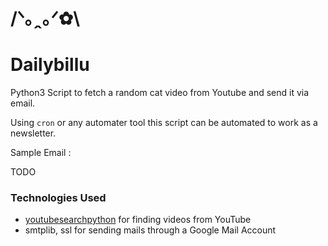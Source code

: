 # /ᐠ｡ꞈ｡ᐟ✿\
# Dailybillu

Python3 Script to fetch a random cat video from Youtube and send it via email.

Using `cron` or any automater tool this script can be automated to work as a newsletter.

Sample Email :

TODO


### Technologies Used
- [youtubesearchpython](https://github.com/alexmercerind/youtube-search-python) for finding videos from YouTube
- smtplib, ssl for sending mails through a Google Mail Account
